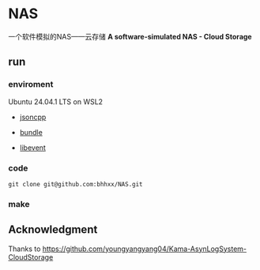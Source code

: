 # NAS
一个软件模拟的NAS——云存储
**A software-simulated NAS - Cloud Storage**

## run
### enviroment
Ubuntu 24.04.1 LTS on WSL2
- [jsoncpp](https://github.com/open-source-parsers/jsoncpp)

- [bundle](https://github.com/r-lyeh-archived/bundle)

- [libevent](https://github.com/libevent/libevent)

### code
```shell
git clone git@github.com:bhhxx/NAS.git
```
### make

## Acknowledgment
Thanks to https://github.com/youngyangyang04/Kama-AsynLogSystem-CloudStorage
